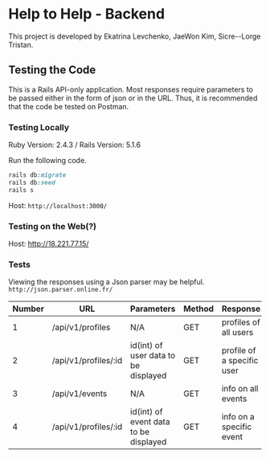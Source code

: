 # Help to Help - Backend

This project is developed by Ekatrina Levchenko, JaeWon Kim, Sicre--Lorge Tristan.

## Testing the Code
This is a Rails API-only application. Most responses require parameters to be passed either in the form of json or in the URL. Thus, it is recommended that the code be tested on Postman.

### Testing Locally
Ruby Version: 2.4.3 / 
Rails Version: 5.1.6

Run the following code.
```ruby
rails db:migrate
rails db:seed
rails s
```
Host: ```http://localhost:3000/```

### Testing on the Web(?)
Host: http://18.221.77.15/ 

### Tests
Viewing the responses using a Json parser may be helpful. ```http://json.parser.online.fr/```

Number | URL | Parameters | Method | Response
--- | --- | --- | --- | ---
1 | /api/v1/profiles | N/A | GET | profiles of all users
2 | /api/v1/profiles/:id | id(int) of user data to be displayed | GET | profile of a specific user
3 | /api/v1/events | N/A | GET | info on all events
4 | /api/v1/profiles/:id | id(int) of event data to be displayed | GET | info on a specific event 

